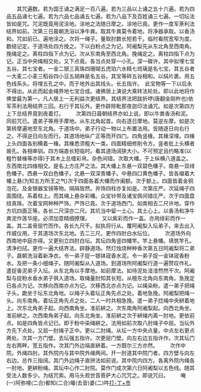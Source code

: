 <!-- { "loadSidebar": true } -->
　　其咒遍数。若为国王诵之满足一百八遍。若为三品以上诵之五十六遍。若为四品五品诵七七遍。若为六品七品诵五七遍。若为八品下及百姓诵三七遍。一切坛法皆如是咒。咒泥既竟用泥涂地。涂地之法随日摩之。涂地已竟。更作一度军荼利法结界如前。次第三日晨朝洗浴以净牛粪。取其牛粪莫令着地。将净器承取。以香汤和。咒如前已。遍地涂之。次将一绳子。量取肘数长短若干。临时看院宽窄为度。数结记定。于道场处四方挽之。下以白粉点之为记。阿阇梨先从东北角至西南角。挽绳定之。离柱四指下点为记。次从东南角至西北角。挽绳定之。离柱四指下点为记。正当中央绳相交处。又下点竟。各当点处穿一小孔。深一磔许。其中拟埋七宝五谷。其七宝者。一金二银三真珠四珊瑚五虎珀六水精七琉璃是名七宝。其五谷者一大麦二小麦三稻谷四小豆五胡麻是名五谷。其宝等碎五谷相和。以绢片裹。用五色线系头。将埋五孔之中。而于地外出其线头。长五指许。　此宝物等一下以后永不得出。从此而起金绳界地七宝合成。诸佛居上演说大乘转法轮处。即以此地将作佛堂最为第一。凡人居上一无利益次更结界。其结界法把跋折啰(唐翻金刚杵也)依军茶利法用结界三回。右行于其坛外。更作辟除毗那夜迦印法诵咒。如是次第四方上下总结界竟到夜着灯。
　　次第四日晨朝结界亦如上说。即以牛粪香汤和泥。同前咒已。遣弟子等用手摩地。从东北角起首。向右逐日摩地。莫逆左摩。如是次第转摩遍地至东北角。于道场中。弟子行动一物以上布置法用。皆随逐日向右行之。不得逆日向左而行。其道场地纵广正等而开四门。四角竖椽。其椽深埋。四椽上头四面各别横着一椽。其椽悉须粗大一类。四面精细修削令方。竖者批上头横者凿孔。各相串钏。四方端直长短临时。看其道场阔狭大小。不可预定且约略准(以粗竹替椽等亦得)于其木上总缠彩帛。杂色间错。次取大幡。于上纵横八道盖之。东西南北四维相交。是名上方庄严之法。其大幡上东悬一双碧色幡子。南悬一双绯色幡子。西悬一双白色幡子。北悬一双深青幡子。中悬四口黄色幡子。皆各缀着大幡上悬(为知五方所王之气)次于四面各着大幡而作阑额。次于额上。四面皆着金铜泡花。及金银器宝镜等物。隔隔皆然。并饰四柱亦复如是。次第庄严。次延绳子四面围绕。系着柱上。而其绳上悬杂彩幡。众宝铃带及诸宝佩间错庄严。次于四面盘绕真珠。次着宝网种种严饰。严饰已竟。次于道场西门。如南相去二尺许地。穿作方坑四面正等。各长二尺深亦二尺。其坑当中留一土心。其土心上。以香汤和净牛粪泥作莲华座。必须加意精细撩理。
　　又以紫彩而作一盖。亦用绯彩而作一盖。其二盖骨屈竹而作。各长九尺干。拟执将行从。覆阿阇梨入坛弟子。来去出入作威仪用。于其道场次东北地。去二三尺。更作四肘白水坛位。
　　次道场外向西南地中庭亦得。又更别立四肘白坛。其坛四角竖四幡竿。竿上悬幡。填筑竿孔。清净扫拭。更作一遍大结界法。辟静道场。然灯烛烧种种香次第五日阿阇梨将二弟子。晨朝洗浴着新净衣。令一弟子捉一银钵宬香水泥。令一弟子捉一金钵宬香粉水。及把一条小细绳子。随阿阇梨从入道场。到道场所阿阇梨行道一遍赞叹作礼。遣捉香泥弟子入坛。从东北角以手摩地。如前摩法。如待泥处湆湆然然干次。阿阇梨与捉粉水香水弟子俱入道场。取绳量肘知其长短。从檀东北角向东南角。急挽定已各点为记。次移向西南亦点为记。次移西北亦点为记。以绳染粉。遣一弟子把绳子头。跪坐于坛东北角地。以绳子头着坛正角先点之处。着地急挽。阿阇梨把绳一头。向东南角。着坛正角先点之处。二人一时共相急挽。遣一弟子捻绳中央絣着地上。次东北角弟子起。向西南角坐。准前絣之。次东南角阿阇梨起。向西北角坐。准前絣之。次西南角弟子起。向东北角坐。准前絣之次于絣绳内离一肘地。更依前点。如是四角皆点记已。即于粉中染绳絣之。法用如前次取八肘绳子中屈。当坛外方先下点处。又屈一肘绳子正中。更以二肘绳。从坛一方中央点量。中点左右更点两处。次其一方门壁。去坛强五指许。次更屈门壁。向左右边五指许作。次其坛门左右两畔。宽五指作。次其门外边端直絣着。一方既尔三方亦然。
　　次作中院。外绳四肘。其外院内与其中院外绳两间。开一肘道其中院门者。四方壁与向左右边。总作三指阔。其门外边绳子直拼法如前说。其中院内四方。各离外院内绳各一肘地。更絣粉绳。其坛中心作二肘院。莫作门成次第六日阿阇梨以五色线。随其受法人数多少。为结咒索。用马头观世音菩萨大心咒咒之。即说咒曰。
　　唵(一)阿弥哩(二合)都知(二合)皤(去音)婆(二)吽[打-丁+巿](三)
